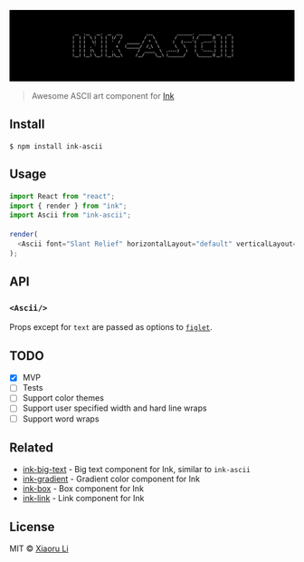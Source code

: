 ![ink-ascii](screenshot.png)

> Awesome ASCII art component for [Ink](https://github.com/vadimdemedes/ink)

## Install

```
$ npm install ink-ascii
```

## Usage

```js
import React from "react";
import { render } from "ink";
import Ascii from "ink-ascii";

render(
  <Ascii font="Slant Relief" horizontalLayout="default" verticalLayout="default" text="Yeah!" />
);
```

## API

### `<Ascii/>`

Props except for `text` are passed as options to [`figlet`](https://github.com/patorjk/figlet.js).

## TODO

- [x] MVP
- [ ] Tests
- [ ] Support color themes
- [ ] Support user specified width and hard line wraps
- [ ] Support word wraps

## Related

- [ink-big-text](https://github.com/sindresorhus/ink-big-text) - Big text component for Ink, similar to `ink-ascii`
- [ink-gradient](https://github.com/sindresorhus/ink-gradient) - Gradient color component for Ink
- [ink-box](https://github.com/sindresorhus/ink-box) - Box component for Ink
- [ink-link](https://github.com/sindresorhus/ink-link) - Link component for Ink

## License

MIT © [Xiaoru Li](https://xiaoru.li)
